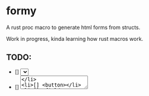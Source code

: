 # formy
A rust proc macro to generate html forms from structs.

Work in progress, kinda learning how rust macros work.

## TODO:

- [] <select>
- [] <textarea>
- [] <button>
- [] <fieldset>
- [] <legend>
- [] <datalist>
- [] <output>
- [] <option>
- [] <optgroup>
